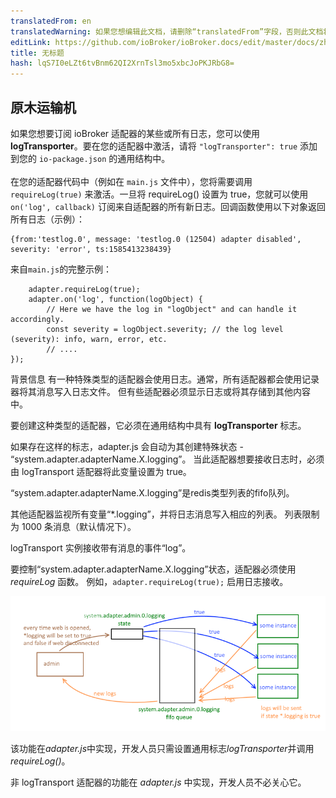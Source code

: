 ```yaml
---
translatedFrom: en
translatedWarning: 如果您想编辑此文档，请删除“translatedFrom”字段，否则此文档将再次自动翻译
editLink: https://github.com/ioBroker/ioBroker.docs/edit/master/docs/zh-cn/dev/logging.md
title: 无标题
hash: lqS7I0eLZt6tvBnm62QI2XrnTsl3mo5xbcJoPKJRbG8=
---
```

## 原木运输机
如果您想要订阅 ioBroker 适配器的某些或所有日志，您可以使用 **logTransporter**。要在您的适配器中激活，请将 `"logTransporter": true` 添加到您的 `io-package.json` 的通用结构中。<br><br>在您的适配器代码中（例如在 `main.js` 文件中），您将需要调用 `requireLog(true)` 来激活。一旦将 requireLog() 设置为 true，您就可以使用 `on('log', callback)` 订阅来自适配器的所有新日志。回调函数使用以下对象返回所有日志（示例）：

```
{from:'testlog.0', message: 'testlog.0 (12504) adapter disabled', severity: 'error', ts:1585413238439}
```

来自`main.js`的完整示例：

```
    adapter.requireLog(true);
    adapter.on('log', function(logObject) {
        // Here we have the log in "logObject" and can handle it accordingly.
        const severity = logObject.severity; // the log level (severity): info, warn, error, etc.
        // ....
});
```

背景信息
有一种特殊类型的适配器会使用日志。通常，所有适配器都会使用记录器将其消息写入日志文件。
但有些适配器必须显示日志或将其存储到其他内容中。

要创建这种类型的适配器，它必须在通用结构中具有 **logTransporter** 标志。

如果存在这样的标志，adapter.js 会自动为其创建特殊状态 - “system.adapter.adapterName.X.logging”。
当此适配器想要接收日志时，必须由 logTransport 适配器将此变量设置为 true。

“system.adapter.adapterName.X.logging”是redis类型列表的fifo队列。

其他适配器监视所有变量“*.logging”，并将日志消息写入相应的列表。
列表限制为 1000 条消息（默认情况下）。

logTransport 实例接收带有消息的事件“log”。

要控制“system.adapter.adapterName.X.logging”状态，适配器必须使用 *requireLog* 函数。
例如，```adapter.requireLog(true);``` 启用日志接收。

![插图](../../en/dev/media/logging.png)

该功能在*adapter.js*中实现，开发人员只需设置通用标志*logTransporter*并调用*requireLog()*。

非 logTransport 适配器的功能在 *adapter.js* 中实现，开发人员不必关心它。